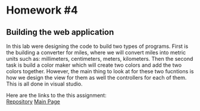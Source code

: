 # Homework #4

## Building the web application

<p>
In this lab were designing the code to build two types of programs. First is the building a converter for miles, where we will convert miles into metric units such as: millimeters, centimeters, meters, kilometers. Then the second task is build a color maker which will create two colors and add the two colors together. However, the main thing to look at for these two fucntions is how we design the view for them as well the controllers for each of them. This is all done in visual studio.   
</p>

Here are the links to the this assignment:<br>
[Repository](https://github.com/Dakota808/Dakota808.github.io/tree/master/Project_4/HW4/HW4)
[Main Page](https://dakota808.github.io/)<br>